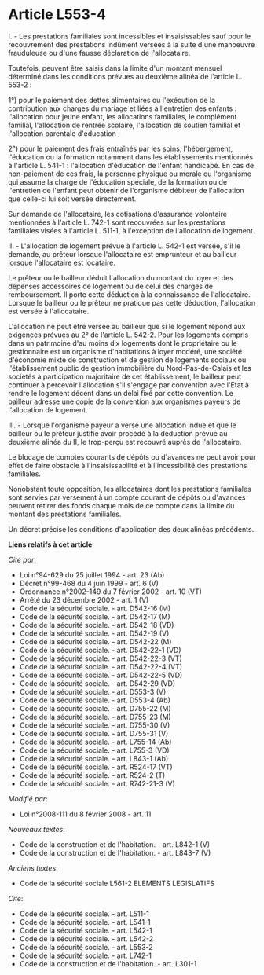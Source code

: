 # Article L553-4

I. - Les prestations familiales sont incessibles et insaisissables sauf pour le recouvrement des prestations indûment versées
à la suite d'une manoeuvre frauduleuse ou d'une fausse déclaration de l'allocataire. 

Toutefois, peuvent être saisis dans la limite d'un montant mensuel déterminé dans les conditions prévues au deuxième alinéa
de l'article L. 553-2 :

1°) pour le paiement des dettes alimentaires ou l'exécution de la contribution aux charges du mariage et liées à l'entretien
des enfants : l'allocation pour jeune enfant, les allocations familiales, le complément familial, l'allocation de rentrée
scolaire, l'allocation de soutien familial et l'allocation parentale d'éducation ; 

2°) pour le paiement des frais entraînés par les soins, l'hébergement, l'éducation ou la formation notamment dans les
établissements mentionnés à l'article L. 541-1 : l'allocation d'éducation de l'enfant handicapé. En cas de non-paiement de
ces frais, la personne physique ou morale ou l'organisme qui assume la charge de l'éducation spéciale, de la formation ou de
l'entretien de l'enfant peut obtenir de l'organisme débiteur de l'allocation que celle-ci lui soit versée directement. 

Sur demande de l'allocataire, les cotisations d'assurance volontaire mentionnées à l'article L. 742-1 sont recouvrées sur les
prestations familiales visées à l'article L. 511-1, à l'exception de l'allocation de logement.

II. - L'allocation de logement prévue à l'article L. 542-1 est versée, s'il le demande, au prêteur lorsque l'allocataire est
emprunteur et au bailleur lorsque l'allocataire est locataire. 

Le prêteur ou le bailleur déduit l'allocation du montant du loyer et des dépenses accessoires de logement ou de celui des
charges de remboursement. Il porte cette déduction à la connaissance de l'allocataire. Lorsque le bailleur ou le prêteur ne
pratique pas cette déduction, l'allocation est versée à l'allocataire. 

L'allocation ne peut être versée au bailleur que si le logement répond aux exigences prévues au 2° de l'article L. 542-2.
Pour les logements compris dans un patrimoine d'au moins dix logements dont le propriétaire ou le gestionnaire est un
organisme d'habitations à loyer modéré, une société d'économie mixte de construction et de gestion de logements sociaux ou
l'établissement public de gestion immobilière du Nord-Pas-de-Calais et les sociétés à participation majoritaire de cet
établissement, le bailleur peut continuer à percevoir l'allocation s'il s'engage par convention avec l'Etat à rendre le
logement décent dans un délai fixé par cette convention. Le bailleur adresse une copie de la convention aux organismes
payeurs de l'allocation de logement. 

III. - Lorsque l'organisme payeur a versé une allocation indue et que le bailleur ou le prêteur justifie avoir procédé à la
déduction prévue au deuxième alinéa du II, le trop-perçu est recouvré auprès de l'allocataire.

Le blocage de comptes courants de dépôts ou d'avances ne peut avoir pour effet de faire obstacle à l'insaisissabilité et à
l'incessibilité des prestations familiales.

Nonobstant toute opposition, les allocataires dont les prestations familiales sont servies par versement à un compte courant
de dépôts ou d'avances peuvent retirer des fonds chaque mois de ce compte dans la limite du montant des prestations
familiales.

Un décret précise les conditions d'application des deux alinéas précédents.

**Liens relatifs à cet article**

_Cité par_:

  - Loi n°94-629 du 25 juillet 1994 - art. 23 (Ab)
  - Décret n°99-468 du 4 juin 1999 - art. 6 (V)
  - Ordonnance n°2002-149 du 7 février 2002 - art. 10 (VT)
  - Arrêté du 23 décembre 2002 - art. 1 (V)
  - Code de la sécurité sociale. - art. D542-16 (M)
  - Code de la sécurité sociale. - art. D542-17 (M)
  - Code de la sécurité sociale. - art. D542-18 (VD)
  - Code de la sécurité sociale. - art. D542-19 (V)
  - Code de la sécurité sociale. - art. D542-22 (M)
  - Code de la sécurité sociale. - art. D542-22-1 (VD)
  - Code de la sécurité sociale. - art. D542-22-3 (VT)
  - Code de la sécurité sociale. - art. D542-22-4 (VT)
  - Code de la sécurité sociale. - art. D542-22-5 (VD)
  - Code de la sécurité sociale. - art. D542-29 (VD)
  - Code de la sécurité sociale. - art. D553-3 (V)
  - Code de la sécurité sociale. - art. D553-4 (Ab)
  - Code de la sécurité sociale. - art. D755-22 (M)
  - Code de la sécurité sociale. - art. D755-23 (M)
  - Code de la sécurité sociale. - art. D755-30 (V)
  - Code de la sécurité sociale. - art. D755-31 (V)
  - Code de la sécurité sociale. - art. L755-14 (Ab)
  - Code de la sécurité sociale. - art. L755-3 (VD)
  - Code de la sécurité sociale. - art. L843-1 (Ab)
  - Code de la sécurité sociale. - art. R524-17 (VT)
  - Code de la sécurité sociale. - art. R524-2 (T)
  - Code de la sécurité sociale. - art. R742-21-3 (V)

_Modifié par_:

  - Loi n°2008-111 du 8 février 2008 - art. 11

_Nouveaux textes_:

  - Code de la construction et de l'habitation. - art. L842-1 (V)
  - Code de la construction et de l'habitation. - art. L843-7 (V)

_Anciens textes_:

  - Code de la sécurité sociale L561-2 ELEMENTS LEGISLATIFS

_Cite_:

  - Code de la sécurité sociale. - art. L511-1
  - Code de la sécurité sociale. - art. L541-1
  - Code de la sécurité sociale. - art. L542-1
  - Code de la sécurité sociale. - art. L542-2
  - Code de la sécurité sociale. - art. L553-2
  - Code de la sécurité sociale. - art. L742-1
  - Code de la construction et de l'habitation. - art. L301-1
